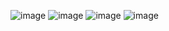 ![image](https://user-images.githubusercontent.com/90332216/189614720-ac073280-81c9-46af-bf0a-4bdfc023ec82.png)
![image](https://user-images.githubusercontent.com/90332216/189614961-627c47b8-821c-43ce-abe7-20af725d4fc6.png)
![image](https://user-images.githubusercontent.com/90332216/189615193-10b55664-f50f-4060-9cbd-07ece3847173.png)
![image](https://user-images.githubusercontent.com/90332216/189615362-780c9b45-7e5c-417e-8c21-ddfa30c13abd.png)



